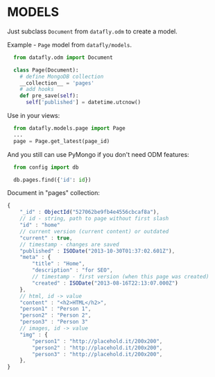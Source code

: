 MODELS
======

Just subclass `Document` from `datafly.odm` to create a model.

Example - `Page` model from `datafly/models`.

```python
  from datafly.odm import Document

  class Page(Document):
    # define MongoDB collection      
    __collection__ = 'pages'
    # add hooks
    def pre_save(self): 
      self['published'] = datetime.utcnow()
```

Use in your views:

```python
  from datafly.models.page import Page
  ...
  page = Page.get_latest(page_id)
```

And you still can use PyMongo if you don't need ODM features:

```python
  from config import db

  db.pages.find({'id': id})
```

Document in "pages" collection:

```javascript
{
    "_id" : ObjectId("527062be9fb4e4556cbcaf8a"),
    // id - string, path to page without first slash
    "id" : "home"
    // current version (current content) or outdated
    "current" : true,
    // timestamp - changes are saved
    "published" : ISODate("2013-10-30T01:37:02.601Z"),
    "meta" : {
        "title" : "Home​",
        "description" : "for SEO",
        // timestamp - first version (when this page was created)
        "created" : ISODate("2013-08-16T22:13:07.000Z")
    },    
    // html, id -> value
    "content" : "<h2>HTML</h2>",
    "person1" : "Person 1",
    "person2" : "Person 2",
    "person3" : "Person 3"            
    // images, id -> value
    "img" : {
        "person1" : "http://placehold.it/200x200",
        "person2" : "http://placehold.it/200x200",
        "person3" : "http://placehold.it/200x200",        
    },    
}
```
